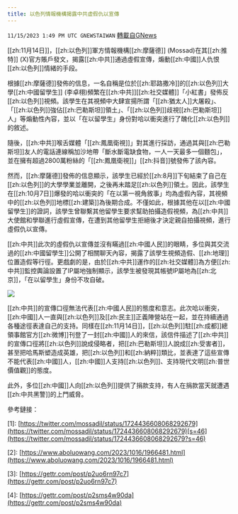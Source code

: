 ```yaml
---
title: 以色列情報機構揭露中共虛假仇以宣傳
---
```

`11/15/2023 1:49 PM UTC GNEWSTAIWAN` [轉載自GNews](https://gnews.org/articles/1979629)



[[zh:11月14日]]，[[zh:以色列]]軍方情報機構[[zh:摩薩德]] (Mossad)在其[[zh:推特]] (X)官方賬戶發文，揭露[[zh:中共]]通過虛假宣傳，煽動[[zh:中國]]人仇恨[[zh:以色列]]情緒的手段。  

根據[[zh:摩薩德]]發佈的信息，一名自稱是位於[[zh:耶路撒冷]]的[[zh:以色列]]大學[[zh:中國留學生]] (李卓栩)頻繁在[[zh:中共]][[zh:社交媒體]]「小紅書」發佈反[[zh:以色列]]視頻。該學生在其視頻中大肆宣揚所謂「[[zh:猶太人]]大屠殺」、「[[zh:以色列]]強佔[[zh:巴勒斯坦]]領土」、「[[zh:以色列]]歧視[[zh:巴勒斯坦]]人」等煽動性內容，並以「在以留學生」身份對哈以衝突進行了醜化[[zh:以色列]]的敘述。

隨後，[[zh:中共]]喉舌媒體「[[zh:鳳凰衛視]]」對其進行採訪，通過其與[[zh:巴勒斯坦]]友人的電話連線稱加沙地帶「斷水斷電缺食物，一人一天最多一個麵包」，並在擁有超過2800萬粉絲的「[[zh:鳳凰衛視]]」[[zh:抖音]]號發佈了該內容。

  

然而，[[zh:摩薩德]]發佈的信息顯示，該學生已經於[[zh:8月]]下旬結束了自己在[[zh:以色列]]的大學學業並離開，之後再未踏足[[zh:以色列]]領土。因此，該學生在[[zh:10月7日]]爆發的哈以衝突的「在以第一視角敘事」均為虛假內容，其視頻中的[[zh:以色列]]地標[[zh:建築]]為後期合成。不僅如此，根據其他在以[[zh:中國留學生]]的證詞，該學生曾聯繫其他留學生要求幫助拍攝造假視頻，為[[zh:中共]]大使館和學聯進行虛假宣傳，在遭到其他留學生拒絕後才決定親自拍攝視頻，進行虛假仇以宣傳。

  

[[zh:中共]]此次的虛假仇以宣傳並沒有瞞過[[zh:中國人民]]的眼睛，多位與其交流過的[[zh:中國留學生]]公開了相關聊天內容，揭露了該學生視頻造假、[[zh:地理]]位置造假等行徑。更戲劇的是，由於[[zh:中共]]運作的[[zh:社交媒體]]為方便[[zh:中共]]監控輿論設置了IP屬地強制顯示，該學生被發現其帳號IP屬地為[[zh:北京]]，「在以留學生」身份不攻自破。

![](ipfs://QmXMP9MfbkGA2L41sKwsoh1ycDDEDWUQjD1TxUjdgaj8DJ?.png)

[[zh:中共]]的宣傳口徑無法代表[[zh:中國人民]]的態度和意志。此次哈以衝突，[[zh:中國]]人一直與[[zh:以色列]]及[[zh:民主]]正義陣營站在一起，並在持續通過各種途徑表達自己的支持。同樣在[[zh:11月14日]]，[[zh:以色列]]駐[[zh:成都]]總領事館官方[[zh:微博]]刊登了一封[[zh:中國]]人的來信，該信件描述了[[zh:中共]]的宣傳口徑將[[zh:以色列]]說成侵略者，把[[zh:巴勒斯坦]]人說成[[zh:受害者]]，甚至把哈馬斯塑造成英雄，把[[zh:以色列]]和[[zh:納粹]]類比，並表達了這些宣傳不能代表[[zh:中國]]人，[[zh:中國]]人支持[[zh:以色列]]、支持現代文明[[zh:普世價值觀]]的態度。

  

此外，多位[[zh:中國]]人向[[zh:以色列]]提供了捐款支持，有人在捐款當天就遭遇[[zh:中共黑警]]的上門威脅。

參考鏈接：

\[1\]: [https://twitter.com/mossadil/status/1724436608068292679](https://twitter.com/mossadil/status/1724436608068292679)[s=46](https://twitter.com/mossadil/status/1724436608068292679?s=46) 

\[2\]: [https://www.aboluowang.com/2023/1016/1966481.html](https://www.aboluowang.com/2023/1016/1966481.html) 

\[3\]: [https://gettr.com/post/p2uo6rn97c7](https://gettr.com/post/p2uo6rn97c7) 

\[4\]: [https://gettr.com/post/p2sms4w90da](https://gettr.com/post/p2sms4w90da)
